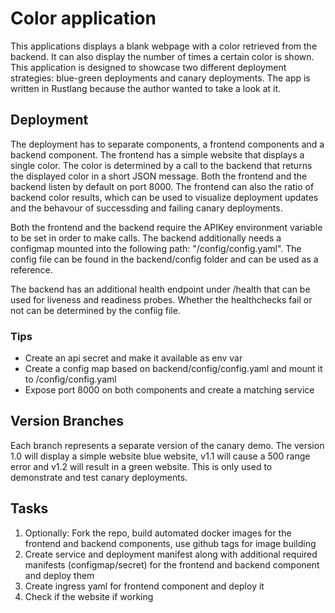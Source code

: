 # Color application
This applications displays a blank webpage with a color retrieved from the backend. It can also display the number of times a certain color is shown. This application is designed to showcase two different deployment strategies: blue-green deployments and canary deployments. The app is written in Rustlang because the author wanted to take a look at it.

## Deployment
The deployment has to separate components, a frontend components and a backend component. The frontend has a simple website that displays a single color. The color is determined by a call to the backend that returns the displayed color in a short JSON message. Both the frontend and the backend listen by default on port 8000. The frontend can also the ratio of backend color results, which can be used to visualize deployment updates and the behavour of successding and failing canary deployments.

Both the frontend and the backend require the APIKey environment variable to be set in order to make calls. The backend additionally needs a configmap mounted into the following path: "/config/config.yaml". The config file can be found in the backend/config folder and can be used as a reference.

The backend has an additional health endpoint under /health that can be used for liveness and readiness probes. Whether the healthchecks fail or not can be determined by the confiig file.

### Tips

- Create an api secret and make it available as env var
- Create a config map based on backend/config/config.yaml and mount it to /config/config.yaml
- Expose port 8000 on both components and create a matching service

## Version Branches
Each branch represents a separate version of the canary demo. The version 1.0 will display a simple website blue website, v1.1 will cause a 500 range error and v1.2 will result in  a green website. This is only used to demonstrate and test canary deployments.

## Tasks
1) Optionally: Fork the repo, build automated docker images for the frontend and backend components, use github tags for image building
2) Create service and deployment manifest along with additional required manifests (configmap/secret) for the frontend and backend component and deploy them
3) Create ingress yaml for frontend component and deploy it
4) Check if the website if working